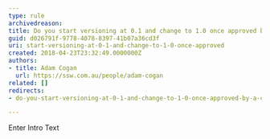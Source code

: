 ```yaml
---
type: rule
archivedreason: 
title: Do you start versioning at 0.1 and change to 1.0 once approved by a client or tester?
guid: d026791f-9778-4078-8397-41b07a36cd3f
uri: start-versioning-at-0-1-and-change-to-1-0-once-approved
created: 2018-04-23T23:32:49.0000000Z
authors:
- title: Adam Cogan
  url: https://ssw.com.au/people/adam-cogan
related: []
redirects:
- do-you-start-versioning-at-0-1-and-change-to-1-0-once-approved-by-a-client-or-tester

---
```



Enter Intro Text
<br><excerpt class='endintro'></excerpt><br>



